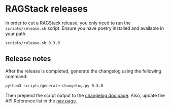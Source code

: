 # RAGStack releases

In order to cut a RAGStack release, you only need to run the `scripts/release.sh` script. 
Ensure you have poetry installed and available in your path.

```bash
scripts/release.sh 0.3.0
```

## Release notes
After the release is completed, generate the changelog using the following command:

```bash
python3 scripts/generate-changelog.py 0.3.0
```

Then prepend the script output to the [changelog doc page](https://github.com/datastax/ragstack-ai/blob/main/docs/modules/ROOT/pages/changelog.adoc).
Also, update the API Reference list in the [nav page](https://github.com/datastax/ragstack-ai/blob/main/docs/modules/ROOT/nav.adoc).